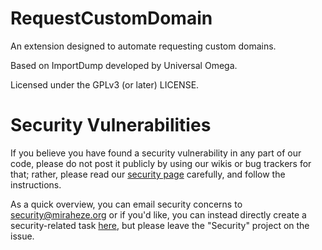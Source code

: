 # RequestCustomDomain
An extension designed to automate requesting custom domains.

Based on ImportDump developed by Universal Omega.

Licensed under the GPLv3 (or later) LICENSE.

# Security Vulnerabilities

If you believe you have found a security vulnerability in any part of our code, please do not post it publicly by using our wikis or bug trackers for that; rather, please read our [security page](https://meta.miraheze.org/wiki/Special:MyLanguage/Security) carefully, and follow the instructions.

As a quick overview, you can email security concerns to security@miraheze.org or if you'd like, you can instead directly create a security-related task [here](https://issue-tracker.miraheze.org/maniphest/task/edit/form/2/), but please leave the "Security" project on the issue.
